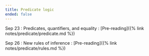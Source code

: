 ```yaml
---
title: Predicate logic
ended: false
---
```


Sep 23
: Predicates, quantifiers, and equality
  : [Pre-reading]({% link notes/predicate/predicate.md %})

Sep 26
: New rules of inference 
  : [Pre-reading]({% link notes/predicate/rules.md %})

